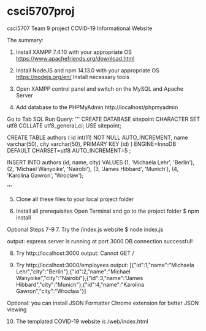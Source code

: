 # csci5707proj
csci5707 Team 9 project COVID-19 Informational Website

The summary:
1. Install XAMPP 7.4.10 with your appropriate OS
https://www.apachefriends.org/download.html

2. Install NodeJS and npm 14.13.0 with your appropriate OS
https://nodejs.org/en/
Install necessary tools

3. Open XAMPP control panel and switch on the MySQL and Apache Server

4. Add database to the PHPMyAdmin
http://localhost/phpmyadmin

Go to Tab SQL
Run Query:
'''
CREATE DATABASE sitepoint CHARACTER SET utf8 COLLATE utf8_general_ci;
USE sitepoint;

CREATE TABLE authors (
  id int(11) NOT NULL AUTO_INCREMENT,
  name varchar(50),
  city varchar(50),
  PRIMARY KEY (id)
) ENGINE=InnoDB  DEFAULT CHARSET=utf8 AUTO_INCREMENT=5 ;

INSERT INTO authors (id, name, city) VALUES
(1, 'Michaela Lehr', 'Berlin'),
(2, 'Michael Wanyoike', 'Nairobi'),
(3, 'James Hibbard', 'Munich'),
(4, 'Karolina Gawron', 'Wrocław');

'''

5. Clone all these files to your local project folder

6. Install all prerequisites
Open Terminal and go to the project folder
$ npm install

Optional Steps 7-9
7. Try the /index.js website 
$ node index.js

output:
express server is running at port 3000
DB connection successful!

8. Try http://localhost:3000
output:
Cannot GET /

9. Try http://localhost:3000/employees
output:
[{"id":1,"name":"Michaela Lehr","city":"Berlin"},{"id":2,"name":"Michael Wanyoike","city":"Nairobi"},{"id":3,"name":"James Hibbard","city":"Munich"},{"id":4,"name":"Karolina Gawron","city":"Wrocław"}]

Optional: you can install JSON Formatter Chrome extension for better JSON viewing

10. The templated COVID-19 website is /web/index.html
